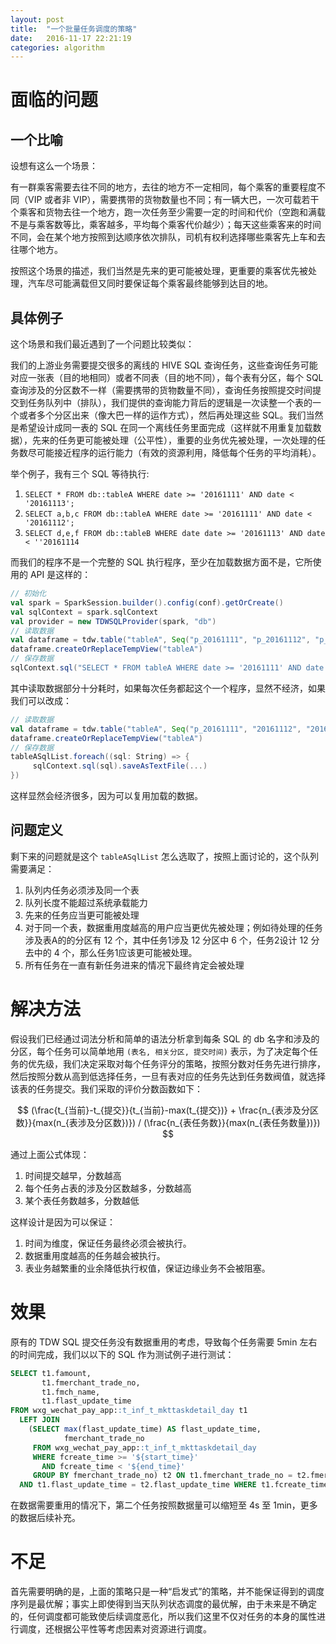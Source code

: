 ```yaml
---
layout: post
title:  "一个批量任务调度的策略"
date:   2016-11-17 22:21:19
categories: algorithm
---
```


# 面临的问题

## 一个比喻

设想有这么一个场景：

有一群乘客需要去往不同的地方，去往的地方不一定相同，每个乘客的重要程度不同（VIP 或者非 VIP），需要携带的货物数量也不同；有一辆大巴，一次可载若干个乘客和货物去往一个地方，跑一次任务至少需要一定的时间和代价（空跑和满载不是与乘客数等比，乘客越多，平均每个乘客代价越少）；每天这些乘客来的时间不同，会在某个地方按照到达顺序依次排队，司机有权利选择哪些乘客先上车和去往哪个地方。

按照这个场景的描述，我们当然是先来的更可能被处理，更重要的乘客优先被处理，汽车尽可能满载但又同时要保证每个乘客最终能够到达目的地。

## 具体例子

这个场景和我们最近遇到了一个问题比较类似：

我们的上游业务需要提交很多的离线的 HIVE SQL 查询任务，这些查询任务可能对应一张表（目的地相同）或者不同表（目的地不同），每个表有分区，每个 SQL 查询涉及的分区数不一样（需要携带的货物数量不同），查询任务按照提交时间提交到任务队列中（排队），我们提供的查询能力背后的逻辑是一次读整一个表的一个或者多个分区出来（像大巴一样的运作方式），然后再处理这些 SQL。我们当然是希望设计成同一表的 SQL 在同一个离线任务里面完成（这样就不用重复加载数据），先来的任务更可能被处理（公平性），重要的业务优先被处理，一次处理的任务数尽可能接近程序的运行能力（有效的资源利用，降低每个任务的平均消耗）。

举个例子，我有三个 SQL 等待执行:

1. ```SELECT * FROM db::tableA WHERE date >= '20161111' AND date < '20161113';```
2. ```SELECT a,b,c FROM db::tableA WHERE date >= '20161111' AND date < '20161112';```
3. ```SELECT d,e,f FROM db::tableB WHERE date date >= '20161113' AND date < ''20161114 ```

而我们的程序不是一个完整的 SQL 执行程序，至少在加载数据方面不是，它所使用的 API 是这样的：

```scala
// 初始化
val spark = SparkSession.builder().config(conf).getOrCreate()
val sqlContext = spark.sqlContext
val provider = new TDWSQLProvider(spark, "db")
// 读取数据
val dataframe = tdw.table("tableA", Seq("p_20161111", "p_20161112", "p_20161113", "p_s20161114"))
dataframe.createOrReplaceTempView("tableA")
// 保存数据
sqlContext.sql("SELECT * FROM tableA WHERE date >= '20161111' AND date < '20161113';").saveAsTextFile(...)
```

其中读取数据部分十分耗时，如果每次任务都起这个一个程序，显然不经济，如果我们可以改成：

```scala
// 读取数据
val dataframe = tdw.table("tableA", Seq("p_20161111", "20161112", "20161113", "20161114"))
dataframe.createOrReplaceTempView("tableA")
// 保存数据
tableASqlList.foreach((sql: String) => {
     sqlContext.sql(sql).saveAsTextFile(...)
})
```

这样显然会经济很多，因为可以复用加载的数据。

## 问题定义

剩下来的问题就是这个  `tableASqlList` 怎么选取了，按照上面讨论的，这个队列需要满足：

1. 队列内任务必须涉及同一个表
2. 队列长度不能超过系统承载能力
3. 先来的任务应当更可能被处理
4. 对于同一个表，数据重用度越高的用户应当更优先被处理；例如待处理的任务涉及表A的的分区有 12 个，其中任务1涉及 12 分区中 6 个，任务2设计 12 分去中的 4 个，那么任务1应该更可能被处理。
5. 所有任务在一直有新任务进来的情况下最终肯定会被处理

# 解决方法

假设我们已经通过词法分析和简单的语法分析拿到每条 SQL 的 db 名字和涉及的分区，每个任务可以简单地用 `(表名, 相关分区, 提交时间)` 表示，为了决定每个任务的优先级，我们决定采取对每个任务评分的策略，按照分数对任务先进行排序，然后按照分数从高到低选择任务，一旦有表对应的任务先达到任务数阀值，就选择该表的任务提交。我们采取的评价分数函数如下：

$$
(\frac{t_{当前}-t_{提交}}{t_{当前}-max(t_{提交})} + \frac{n_{表涉及分区数}}{max(n_{表涉及分区数})}) / (\frac{n_{表任务数}}{max(n_{表任务数量})})
$$

通过上面公式体现：

1.  时间提交越早，分数越高
2.  每个任务占表的涉及分区数越多，分数越高
3.  某个表任务数越多，分数越低

这样设计是因为可以保证：

1.  时间为维度，保证任务最终必须会被执行。
2.  数据重用度越高的任务越会被执行。
3.  表业务越繁重的业余降低执行权值，保证边缘业务不会被阻塞。

# 效果

原有的 TDW SQL 提交任务没有数据重用的考虑，导致每个任务需要 5min 左右的时间完成，我们以以下的 SQL 作为测试例子进行测试：

```sql
SELECT t1.famount,
       t1.fmerchant_trade_no,
       t1.fmch_name,
       t1.flast_update_time
FROM wxg_wechat_pay_app::t_inf_t_mkttaskdetail_day t1
  LEFT JOIN
    (SELECT max(flast_update_time) AS flast_update_time,
            fmerchant_trade_no
     FROM wxg_wechat_pay_app::t_inf_t_mkttaskdetail_day
     WHERE fcreate_time >= '${start_time}'
       AND fcreate_time < '${end_time}'
     GROUP BY fmerchant_trade_no) t2 ON t1.fmerchant_trade_no = t2.fmerchant_trade_no
  AND t1.flast_update_time = t2.flast_update_time WHERE t1.fcreate_time >= '${start_time}' AND t1.fcreate_time < '${end_time}'
```

在数据需要重用的情况下，第二个任务按照数据量可以缩短至 4s 至 1min，更多的数据后续补充。

# 不足

首先需要明确的是，上面的策略只是一种“启发式”的策略，并不能保证得到的调度序列是最优解；事实上即使得到当天队列状态调度的最优解，由于未来是不确定的，任何调度都可能致使后续调度恶化，所以我们这里不仅对任务的本身的属性进行调度，还根据公平性等考虑因素对资源进行调度。

<script async src='//cdn.bootcss.com/mathjax/2.6.1/MathJax.js?config=TeX-AMS-MML_HTMLorMML'></script>